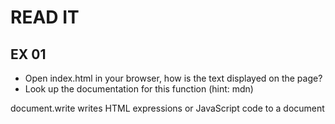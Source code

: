 # READ IT
## EX 01
* Open index.html in your browser, how is the text displayed on the page?
* Look up the documentation for this function (hint: mdn)

document.write
writes HTML expressions or JavaScript code to a document